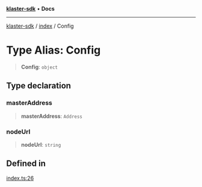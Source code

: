 [**klaster-sdk**](../../README.md) • **Docs**

***

[klaster-sdk](../../README.md) / [index](../README.md) / Config

# Type Alias: Config

> **Config**: `object`

## Type declaration

### masterAddress

> **masterAddress**: `Address`

### nodeUrl

> **nodeUrl**: `string`

## Defined in

[index.ts:26](https://github.com/0xPolycode/klaster-sdk/blob/df98c9e368e7c318a0e9124db84ae28b572c7361/src/index.ts#L26)

